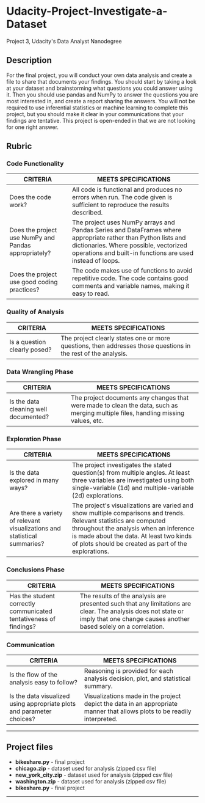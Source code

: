 # Udacity-Project-Investigate-a-Dataset
Project 3, Udacity's Data Analyst Nanodegree

## Description
For the final project, you will conduct your own data analysis and create a file to share that documents your findings. You should start by taking a look at your dataset and brainstorming what questions you could answer using it. Then you should use pandas and NumPy to answer the questions you are most interested in, and create a report sharing the answers. You will not be required to use inferential statistics or machine learning to complete this project, but you should make it clear in your communications that your findings are tentative. This project is open-ended in that we are not looking for one right answer.

## Rubric

### Code Functionality
| CRITERIA                       | MEETS SPECIFICATIONS                                                       |
| ------------------------------ |----------------------------------------------------------------------------|
| Does the code work?            | All code is functional and produces no errors when run. The code given is sufficient to reproduce the results described.|
| Does the project use NumPy and Pandas appropriately?  | The project uses NumPy arrays and Pandas Series and DataFrames where appropriate rather than Python lists and dictionaries. Where possible, vectorized operations and built-in functions are used instead of loops.|
| Does the project use good coding practices?   | The code makes use of functions to avoid repetitive code. The code contains good comments and variable names, making it easy to read.|

### Quality of Analysis
| CRITERIA                                      | MEETS SPECIFICATIONS                                                                                         |
| --------------------------------------------- |--------------------------------------------------------------------------------------------------------------|
| Is a question clearly posed?  | The project clearly states one or more questions, then addresses those questions in the rest of the analysis.|

### Data Wrangling Phase
| CRITERIA                                      | MEETS SPECIFICATIONS                                                                                         |
| --------------------------------------------- |--------------------------------------------------------------------------------------------------------------|
| Is the data cleaning well documented?  | The project documents any changes that were made to clean the data, such as merging multiple files, handling missing values, etc.|

### Exploration Phase
| CRITERIA                                                                   | MEETS SPECIFICATIONS                                                                                         |
| -------------------------------------------------------------------------- |--------------------------------------------------------------------------------------------------------------|
| Is the data explored in many ways?  | The project investigates the stated question(s) from multiple angles. At least three variables are investigated using both single-variable (1d) and multiple-variable (2d) explorations.|
| Are there a variety of relevant visualizations and statistical summaries?  | The project's visualizations are varied and show multiple comparisons and trends. Relevant statistics are computed throughout the analysis when an inference is made about the data.  At least two kinds of plots should be created as part of the explorations.|

### Conclusions Phase
| CRITERIA                                      | MEETS SPECIFICATIONS                                                                                         |
| --------------------------------------------- |--------------------------------------------------------------------------------------------------------------|
| Has the student correctly communicated tentativeness of findings?  |  The results of the analysis are presented such that any limitations are clear. The analysis does not state or imply that one change causes another based solely on a correlation.  |

### Communication
| CRITERIA                                      | MEETS SPECIFICATIONS                                                                                         |
| --------------------------------------------- |--------------------------------------------------------------------------------------------------------------|
| Is the flow of the analysis easy to follow?  |  Reasoning is provided for each analysis decision, plot, and statistical summary.  |
| Is the data visualized using appropriate plots and parameter choices?  |  Visualizations made in the project depict the data in an appropriate manner that allows plots to be readily interpreted.  |

***

## Project files
- **bikeshare.py** - final project
- **chicago.zip** - dataset used for analysis (zipped csv file)
- **new_york_city.zip** - dataset used for analysis (zipped csv file)
- **washington.zip** - dataset used for analysis (zipped csv file)
- **bikeshare.py** - final project
***

